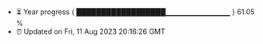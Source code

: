 - ⏳ Year progress { ██████████████████▁▁▁▁▁▁▁▁▁▁▁▁ } 61.05 %
- ⏰ Updated on Fri, 11 Aug 2023 20:16:26 GMT

